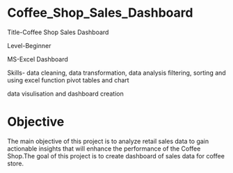 # Coffee_Shop_Sales_Dashboard

Title-Coffee Shop Sales Dashboard

Level-Beginner

MS-Excel Dashboard

Skills-
data cleaning,  data transformation,  data analysis
filtering,  sorting and using excel function
pivot tables and chart

data visulisation and dashboard creation

# Objective

The main objective of this project is to analyze retail sales data to gain actionable insights that will enhance the performance of the Coffee Shop.The goal of this project is to create dashboard of sales data for coffee store.


